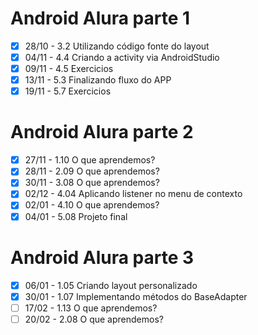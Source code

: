 # Android Alura parte 1


- [x] 28/10 - 3.2 Utilizando código fonte do layout
- [x] 04/11 - 4.4 Criando a activity via AndroidStudio
- [x] 09/11 - 4.5 Exercicios
- [x] 13/11 - 5.3 Finalizando fluxo do APP
- [x] 19/11 - 5.7 Exercicios

# Android Alura parte 2

- [x] 27/11 - 1.10   O que aprendemos?
- [x] 28/11 - 2.09   O que aprendemos?
- [x] 30/11 - 3.08   O que aprendemos?
- [x] 02/12 - 4.04   Aplicando listener no menu de contexto
- [x] 02/01 - 4.10   O que aprendemos?
- [x] 04/01 - 5.08   Projeto final

# Android Alura parte 3

- [x] 06/01 - 1.05   Criando layout personalizado
- [x] 30/01 - 1.07   Implementando métodos do BaseAdapter
- [ ] 17/02 - 1.13   O que aprendemos?
- [ ] 20/02 - 2.08   O que aprendemos?
